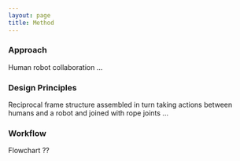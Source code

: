 ```yaml
---
layout: page
title: Method
---
```


### Approach
Human robot collaboration ...


### Design Principles
Reciprocal frame structure assembled in turn taking actions between humans and a robot and joined with rope joints ...


### Workflow
Flowchart ??